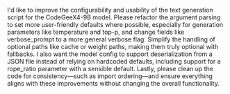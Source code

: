 I'd like to improve the configurability and usability of the text generation script for the CodeGeeX4-9B model. Please refactor the argument parsing to set more user-friendly defaults where possible, especially for generation parameters like temperature and top-p, and change fields like verbose_prompt to a more general verbose flag. Simplify the handling of optional paths like cache or weight paths, making them truly optional with fallbacks. I also want the model config to support deserialization from a JSON file instead of relying on hardcoded defaults, including support for a rope_ratio parameter with a sensible default. Lastly, please clean up the code for consistency—such as import ordering—and ensure everything aligns with these improvements without changing the overall functionality.
